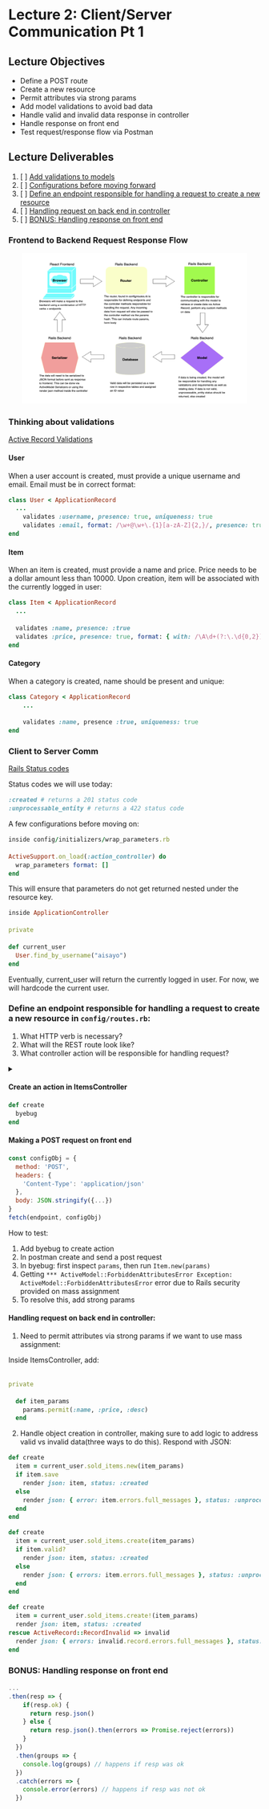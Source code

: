 # Lecture 2: Client/Server Communication Pt 1

## Lecture Objectives

- Define a POST route
- Create a new resource
- Permit attributes via strong params
- Add model validations to avoid bad data
- Handle valid and invalid data response in controller
- Handle response on front end
- Test request/response flow via Postman

## Lecture Deliverables

1. [ ] [Add validations to models](#pt1)
2. [ ] [Configurations before moving forward](#pt2)
3. [ ] [Define an endpoint responsible for handling a request to create a new resource](#pt3)
4. [ ] [Handling request on back end in controller](#pt4)
5. [ ] [BONUS: Handling response on front end](#pt5)

### Frontend to Backend Request Response Flow

<p align="center">
    <img src="../public/requestresponseflow.png" width="450" height="300">
</p>

### Thinking about validations

<div id='pt1'></div>

[Active Record Validations](https://guides.rubyonrails.org/active_record_validations.html)

#### User

When a user account is created, must provide a unique username and email. Email must be in correct format:

```rb
class User < ApplicationRecord
  ...
    validates :username, presence: true, uniqueness: true
    validates :email, format: /\w+@\w+\.{1}[a-zA-Z]{2,}/, presence: true, uniqueness: true
end
```

#### Item

When an item is created, must provide a name and price. Price needs to be a dollar amount less than 10000. Upon creation, item will be associated with the currently logged in user:

```rb
class Item < ApplicationRecord
  ...

  validates :name, presence: :true
  validates :price, presence: true, format: { with: /\A\d+(?:\.\d{0,2})?\z/, message: "Must be dollar amount" }, numericality: { greater_than: 0, less_than: 10000 }
end
```

#### Category

When a category is created, name should be present and unique:

```rb
class Category < ApplicationRecord
    ...

    validates :name, presence :true, uniqueness: true
end
```

### Client to Server Comm

[Rails Status codes](http://www.railsstatuscodes.com/)

Status codes we will use today:
```rb
:created # returns a 201 status code
:unprocessable_entity # returns a 422 status code
```

<div id='pt2'></div>

A few configurations before moving on:

```rb
inside config/initializers/wrap_parameters.rb

ActiveSupport.on_load(:action_controller) do
  wrap_parameters format: []
end
```

This will ensure that parameters do not get returned nested under the resource key.

```rb
inside ApplicationController

private

def current_user
  User.find_by_username("aisayo")
end
```

Eventually, current_user will return the currently logged in user. For now, we will hardcode the current user.

### Define an endpoint responsible for handling a request to create a new resource in `config/routes.rb`:

<div id='pt3'></div>

1. What HTTP verb is necessary?
2. What will the REST route look like?
3. What controller action will be responsible for handling request?

<details>
<summary></summary>
<li>post '/items', to: 'items#create'</li>

<strong>or</strong>

<li>resources :items, only: [:create]</li>
</details>

#### Create an action in ItemsController

```rb
def create
  byebug
end
```

#### Making a POST request on front end

```js
const configObj = {
  method: 'POST',
  headers: {
    'Content-Type': 'application/json'
  },
  body: JSON.stringify({...})
}
fetch(endpoint, configObj)
```

How to test:

1. Add byebug to create action
2. In postman create and send a post request
3. In byebug: first inspect `params`, then run `Item.new(params)`
4. Getting `*** ActiveModel::ForbiddenAttributesError Exception: ActiveModel::ForbiddenAttributesError` error due to Rails security provided on mass assignment
5. To resolve this, add strong params

#### Handling request on back end in controller:

<div id='pt4'></div>

1. Need to permit attributes via strong params if we want to use mass assignment:

Inside ItemsController, add:

```rb

private

  def item_params
    params.permit(:name, :price, :desc)
  end

```

2. Handle object creation in controller, making sure to add logic to address valid vs invalid data(three ways to do this). Respond with JSON:

```rb
def create
  item = current_user.sold_items.new(item_params)
  if item.save
    render json: item, status: :created
  else
    render json: { error: item.errors.full_messages }, status: :unprocessable_entity
  end
end
```

```rb
def create
  item = current_user.sold_items.create(item_params)
  if item.valid?
    render json: item, status: :created
  else
    render json: { errors: item.errors.full_messages }, status: :unprocessable_entity
  end
end
```

```rb
def create
  item = current_user.sold_items.create!(item_params)
  render json: item, status: :created
rescue ActiveRecord::RecordInvalid => invalid
  render json: { errors: invalid.record.errors.full_messages }, status: :unprocessable_entity
end
```

### BONUS: Handling response on front end

<div id='pt5'></div>

```js
...
.then(resp => {
    if(resp.ok) {
      return resp.json()
    } else {
      return resp.json().then(errors => Promise.reject(errors))
    }
  })
  .then(groups => {
    console.log(groups) // happens if resp was ok
  })
  .catch(errors => {
    console.error(errors) // happens if resp was not ok
  })
```
